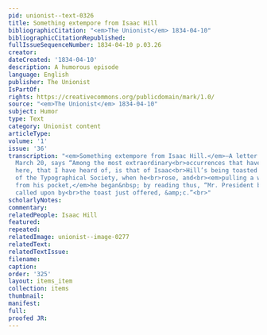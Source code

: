 ```yaml
---
pid: unionist--text-0326
title: Something extempore from Isaac Hill
bibliographicCitation: "<em>The Unionist</em> 1834-04-10"
bibliographicCitationRepublished: 
fullIssueSequenceNumber: 1834-04-10 p.03.26
creator: 
dateCreated: '1834-04-10'
description: A humorous episode
language: English
publisher: The Unionist
IsPartOf: 
rights: https://creativecommons.org/publicdomain/mark/1.0/
source: "<em>The Unionist</em> 1834-04-10"
subject: Humor
type: Text
category: Unionist content
articleType: 
volume: '1'
issue: '36'
transcription: "<em>Something extempore from Isaac Hill.</em>—A letter from Washington,
  March 20, says “Among the most extraordinary<br>occurrences that have taken place
  here, that I have heard of, is that of Isaac<br>Hill’s being toasted at a late meeting
  of the Typographical Society, when he<br>rose, and<br><em>pulling a written speech
  from his pocket,</em>he began&nbsp; by reading thus, “Mr. President being unexpectedly
  called upon by<br>the toast just offered, &amp;c.”<br>"
scholarlyNotes: 
commentary: 
relatedPeople: Isaac Hill
featured: 
repeated: 
relatedImage: unionist--image-0277
relatedText: 
relatedTextIssue: 
filename: 
caption: 
order: '325'
layout: items_item
collection: items
thumbnail: 
manifest: 
full: 
proofed JR: 
---
```


